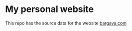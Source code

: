 # My personal website

This repo has the source data for the website [bargava.com](https://www.bargava.com)
